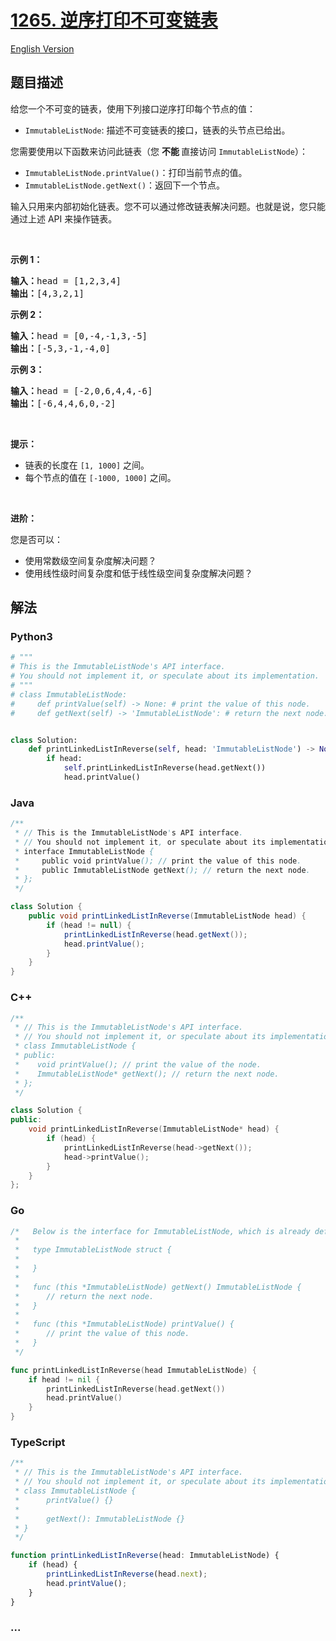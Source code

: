 # [1265. 逆序打印不可变链表](https://leetcode.cn/problems/print-immutable-linked-list-in-reverse)

[English Version](/solution/1200-1299/1265.Print%20Immutable%20Linked%20List%20in%20Reverse/README_EN.md)

## 题目描述

<!-- 这里写题目描述 -->

<p>给您一个不可变的链表，使用下列接口逆序打印每个节点的值：</p>

<ul>
	<li><code>ImmutableListNode</code>: 描述不可变链表的接口，链表的头节点已给出。</li>
</ul>

<p>您需要使用以下函数来访问此链表（您&nbsp;<strong>不能&nbsp;</strong>直接访问&nbsp;<code>ImmutableListNode</code>）：</p>

<ul>
	<li><code>ImmutableListNode.printValue()</code>：打印当前节点的值。</li>
	<li><code>ImmutableListNode.getNext()</code>：返回下一个节点。</li>
</ul>

<p>输入只用来内部初始化链表。您不可以通过修改链表解决问题。也就是说，您只能通过上述 API 来操作链表。</p>

<p>&nbsp;</p>

<p><strong>示例 1：</strong></p>

<pre>
<strong>输入：</strong>head = [1,2,3,4]
<strong>输出：</strong>[4,3,2,1]
</pre>

<p><strong>示例 2：</strong></p>

<pre>
<strong>输入：</strong>head = [0,-4,-1,3,-5]
<strong>输出：</strong>[-5,3,-1,-4,0]
</pre>

<p><strong>示例 3：</strong></p>

<pre>
<strong>输入：</strong>head = [-2,0,6,4,4,-6]
<strong>输出：</strong>[-6,4,4,6,0,-2]
</pre>

<ul>
</ul>

<p>&nbsp;</p>

<p><strong>提示：</strong></p>

<ul>
	<li>链表的长度在&nbsp;<code>[1, 1000]</code>&nbsp;之间。</li>
	<li>每个节点的值在&nbsp;<code>[-1000, 1000]</code>&nbsp;之间。</li>
</ul>

<p>&nbsp;</p>

<p><strong>进阶：</strong></p>

<p>您是否可以：</p>

<ul>
	<li>使用常数级空间复杂度解决问题？</li>
	<li>使用线性级时间复杂度和低于线性级空间复杂度解决问题？</li>
</ul>

## 解法

<!-- 这里可写通用的实现逻辑 -->

<!-- tabs:start -->

### **Python3**

<!-- 这里可写当前语言的特殊实现逻辑 -->

```python
# """
# This is the ImmutableListNode's API interface.
# You should not implement it, or speculate about its implementation.
# """
# class ImmutableListNode:
#     def printValue(self) -> None: # print the value of this node.
#     def getNext(self) -> 'ImmutableListNode': # return the next node.


class Solution:
    def printLinkedListInReverse(self, head: 'ImmutableListNode') -> None:
        if head:
            self.printLinkedListInReverse(head.getNext())
            head.printValue()
```

### **Java**

<!-- 这里可写当前语言的特殊实现逻辑 -->

```java
/**
 * // This is the ImmutableListNode's API interface.
 * // You should not implement it, or speculate about its implementation.
 * interface ImmutableListNode {
 *     public void printValue(); // print the value of this node.
 *     public ImmutableListNode getNext(); // return the next node.
 * };
 */

class Solution {
    public void printLinkedListInReverse(ImmutableListNode head) {
        if (head != null) {
            printLinkedListInReverse(head.getNext());
            head.printValue();
        }
    }
}
```

### **C++**

```cpp
/**
 * // This is the ImmutableListNode's API interface.
 * // You should not implement it, or speculate about its implementation.
 * class ImmutableListNode {
 * public:
 *    void printValue(); // print the value of the node.
 *    ImmutableListNode* getNext(); // return the next node.
 * };
 */

class Solution {
public:
    void printLinkedListInReverse(ImmutableListNode* head) {
        if (head) {
            printLinkedListInReverse(head->getNext());
            head->printValue();
        }
    }
};
```

### **Go**

```go
/*   Below is the interface for ImmutableListNode, which is already defined for you.
 *
 *   type ImmutableListNode struct {
 *
 *   }
 *
 *   func (this *ImmutableListNode) getNext() ImmutableListNode {
 *		// return the next node.
 *   }
 *
 *   func (this *ImmutableListNode) printValue() {
 *		// print the value of this node.
 *   }
 */

func printLinkedListInReverse(head ImmutableListNode) {
	if head != nil {
		printLinkedListInReverse(head.getNext())
		head.printValue()
	}
}
```

### **TypeScript**

```ts
/**
 * // This is the ImmutableListNode's API interface.
 * // You should not implement it, or speculate about its implementation
 * class ImmutableListNode {
 *      printValue() {}
 *
 *      getNext(): ImmutableListNode {}
 * }
 */

function printLinkedListInReverse(head: ImmutableListNode) {
    if (head) {
        printLinkedListInReverse(head.next);
        head.printValue();
    }
}
```

### **...**

```

```

<!-- tabs:end -->
